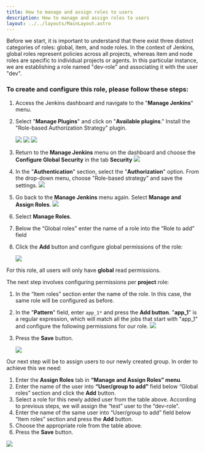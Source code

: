 ```yaml
---
title: How to manage and assign roles to users
description: How to manage and assign roles to users
layout: ../../layouts/MainLayout.astro
---
```


Before we start, it is important to understand that there exist three distinct categories of roles: global, item, and node roles. In the context of Jenkins, global roles represent policies across all projects, whereas item and node roles are specific to individual projects or agents. In this particular instance, we are establishing a role named "dev-role" and associating it with the user "dev".

### To create and configure this role, please follow these steps:

1. Access the Jenkins dashboard and navigate to the "**Manage Jenkins**" menu.
2. Select "**Manage Plugins**" and click on "**Available plugins**." Install the "Role-based Authorization Strategy" plugin.

   ![](/img/jenkins/assign-roles-to-users/1.png)
   ![](/img/jenkins/assign-roles-to-users/2.png)
   ![](/img/jenkins/assign-roles-to-users/3.png)

3. Return to the **Manage Jenkins** menu on the dashboard and choose the **Configure Global Security** in the tab **Security**
   ![](/img/jenkins/assign-roles-to-users/4.png)
4. In the "**Authentication**" section, select the "**Authorization**" option. From the drop-down menu, choose "Role-based strategy" and save the settings.
   ![](/img/jenkins/assign-roles-to-users/5.png)
5. Go back to the **Manage Jenkins** menu again. Select **Manage and Assign Roles**.
   ![](/img/jenkins/assign-roles-to-users/6.png)
6. Select **Manage Roles**.
7. Below the “Global roles” enter the name of a role into the “Role to add” field
8. Click the **Add** button and configure global permissions of the role:

   ![](/img/jenkins/assign-roles-to-users/7.png)

For this role, all users will only have **global** read permissions.

The next step involves configuring permissions per **project** role:

1. In the “Item roles” section enter the name of the role. In this case, the same role will be configured as before.
2. In the "**Pattern**" field, enter `app_1*` and press the **Add button**. "**app_1**" is a regular expression, which will match all the jobs that start with "app_1" and configure the following permissions for our role.
   ![](/img/jenkins/assign-roles-to-users/8.png)
3. Press the **Save** button.

   ![](/img/jenkins/assign-roles-to-users/image4.png)

Our next step will be to assign users to our newly created group.
In order to achieve this we need:

1. Enter the **Assign Roles** tab in **“Manage and Assign Roles” menu**.
2. Enter the name of the user into **“User/group to add”** field below “Global roles” section and click the **Add** button.
3. Select a role for this newly added user from the table above. According to previous steps, we will assign the “test” user to the “dev-role”.
4. Enter the name of the same user into “User/group to add” field below “Item roles” section and press the **Add** button.
5. Choose the appropriate role from the table above.
6. Press the **Save** button.

![](/img/jenkins/assign-roles-to-users/10.png)
